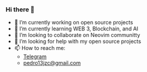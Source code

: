 ### Hi there 👋

- 🔭 I’m currently working on open source projects
- 🌱 I’m currently learning WEB 3, Blockchain, and AI
- 👯 I’m looking to collaborate on Neovim communitty
- 🤔 I’m looking for help with my open source projects
- 📫 How to reach me: 
  - [Telegram](https://t.me/pedro13sj)
  - pedro13jzc@gmail.com
